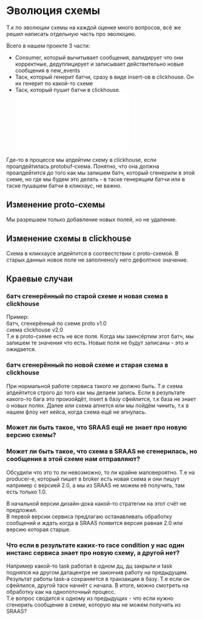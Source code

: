 # Эволюция схемы
Т.к по эволюции схемы на каждой оценке много вопросов, всё же решил написать отдельную часть про эволюцию.

Всего в нашем проекте 3 части:
- Consumer, который вычитывает сообщения, валидирует что они корректные, дедуплицирует
  и записывает действительно новые сообщения в new_events
- Таск, который генерит батчи, сразу в виде insert-ов в clickhouse.
  Он их генерит по какой-то схеме
- Таск, который пушит батчи в clickhouse.
![схема работы подробнее описана здесь](kafka_to_clickhouse_simple.md)

Где-то в процессе мы апдейтим схему в clickhouse, если проапдейтилась protobuf-схема.
Понятно, что она должна проапдейтится до того как мы запишем батч, который сгенерили в этой схеме,
но где мы будем это делать - в таске генерящим батчи или в таске пушашем батчи в кликхаус, не важно.

## Изменение proto-схемы
Мы разрешаем только добавление новых полей, но не удаление.

## Изменение схемы в clickhouse
Схема в кликхаусе апдейтится в соотвестствии с proto-схемой.
В старых данных новое поле не заполнено/у него дефолтное значение.

## Краевые случаи
### батч сгенерённый по старой схеме и новая схема в clickhouse
Пример:<br/>
батч, сгенерённый по схеме proto v1.0<br/>
схема clickhouse v2.0<br/>
Т.е в proto-схеме есть не все поля. Когда мы заинсёртим этот батч,
мы запишем те значения что есть. Новые поля не будут записаны - это и ожидается.

### батч сгенерённый по новой схеме и старая схема в clickhouse
При нормальной работе сервиса такого не должно быть.
Т.е схема апдейтится строго до того как мы делаем запись.
Если в результате какого-то бага это произойдёт, insert в базу сфейлится,
т.к база не знает о новых полях. Далее или схема апнется или мы пойдём чинить, т.к в нашем флоу нет кейса,
когда схема ещё не апнулась.

### Может ли быть такое, что SRAAS ещё не знает про новую версию схемы?
### Может ли быть такое, что схема в SRAAS не сгенерилась, но сообщения в этой схеме нам отправляют?
Обсудили что это то ли невозможно, то ли крайне маловероятно.
Т.е на producer-e, который пишет в broker есть новая схема и они пишут например с версией 2.0,
а мы из SRAAS не можем её получить, там есть только 1.0.

В начальной версии дизайн-дока какой-то стратегии на этот счёт не предложил.<br/>
В первой версии сервиса предлагаю останавливать обработку сообщений и ждать когда в SRAAS появится версия
равная 2.0 или версию которая старше.

### Что если в результате каких-то race condition у нас один инстанс сервиса знает про новую схему, а другой нет?
Например какой-то task работал в одном дц, дц закрыли и task поднялся на другом датацентре не закончив работу на предыдущем.
Результат работы task-a сохраняется в транзакции в базу. Т.е если он сфейлился, другой таск начнёт с начала.
В итоге, можно смотреть на обработку как на однопоточный процесс.<br/>
Т.е вопрос сводится к одному из предыдущих - что если нужно сгенерить сообщение в схеме, которую мы не можем получить из SRAAS?